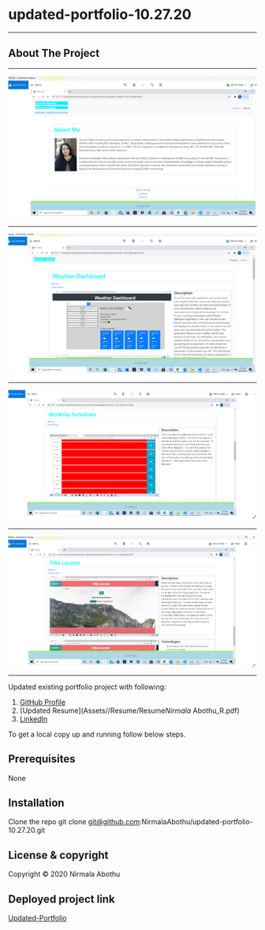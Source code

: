 # updated-portfolio-10.27.20

---

## About The Project

---

![alt text](Assets/Images/AboutMe.PNG)

---

![alt text](Assets/Images/weatherdashboard.PNG)

---

![alt text](Assets/Images/Workdayscheduler.PNG)

---

![alt text](Assets/Images/Hikingproject.PNG)

---

Updated existing portfolio project with following:

1. [GitHub Profile](https://github.com/NirmalaAbothu)
2. [Updated Resume](Assets//Resume/Resume*Nirmala* Abothu_R.pdf)
3. [LinkedIn](https://www.linkedin.com/in/nirmala-abothu-170a7435/)

To get a local copy up and running follow below steps.

## Prerequisites

None

## Installation

Clone the repo
git clone git@github.com:NirmalaAbothu/updated-portfolio-10.27.20.git

## License & copyright

Copyright © 2020 Nirmala Abothu

## Deployed project link

[Updated-Portfolio](https://nirmalaabothu.github.io/updated-portfolio-10.27.20/)
